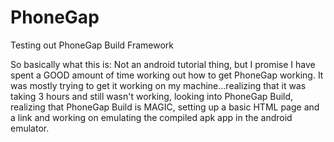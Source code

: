 PhoneGap
========

Testing out PhoneGap Build Framework

So basically what this is:
    Not an android tutorial thing, but I promise I have spent a GOOD amount of time working out how to get PhoneGap working. It was mostly trying to get it working on my machine...realizing that it was taking 3 hours and still wasn't working, looking into PhoneGap Build, realizing that PhoneGap Build is MAGIC, setting up a basic HTML page and a link and working on emulating the compiled apk app in the android emulator. 
